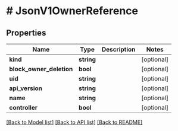 # # JsonV1OwnerReference

## Properties

Name | Type | Description | Notes
------------ | ------------- | ------------- | -------------
**kind** | **string** |  | [optional]
**block_owner_deletion** | **bool** |  | [optional]
**uid** | **string** |  | [optional]
**api_version** | **string** |  | [optional]
**name** | **string** |  | [optional]
**controller** | **bool** |  | [optional]

[[Back to Model list]](../../README.md#models) [[Back to API list]](../../README.md#endpoints) [[Back to README]](../../README.md)
